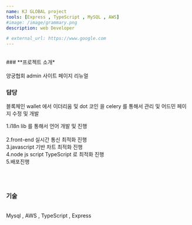 ```yaml
---
name: KJ GLOBAL project
tools: [Express , TypeScript , MySQL , AWS]
#image: /image/grammary.png
description: web Developer

# external_url: https://www.google.com
---
```


<br>
### **프로젝트 소개*

<br>
<br>
양궁협회 admin 사이트 페이지 리뉴얼

<br>

### 담당

블록체인 wallet 에서 이더리움 및 dot 코인 을 celery 를 통해서 관리 및 어드민 페이지 수정 및 개발 <br>



1.i18n lib 를 통해서 언어 개발 및 진행<br><br>
2.front-end 실시간 통신 최적화 진행<br>
3.javascript 기반 차트 최적화 진행<br>
4.node js script TypeScript 로 최적화 진행<br>
5.배포진행<br>



<br>
<br>

### 기술
<br>
Mysql , AWS , TypeScript , Express
<br>
<br>

